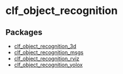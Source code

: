 # clf_object_recognition

## Packages

- [clf_object_recognition_3d](clf_object_recognition_3d/README.md)
- [clf_object_recognition_msgs](clf_object_recognition_msgs/README.md)
- [clf_object_recognition_rviz](clf_object_recognition_rviz/README.md)
- [clf_object_recognition_yolox](clf_object_recognition_yolox/README.md)